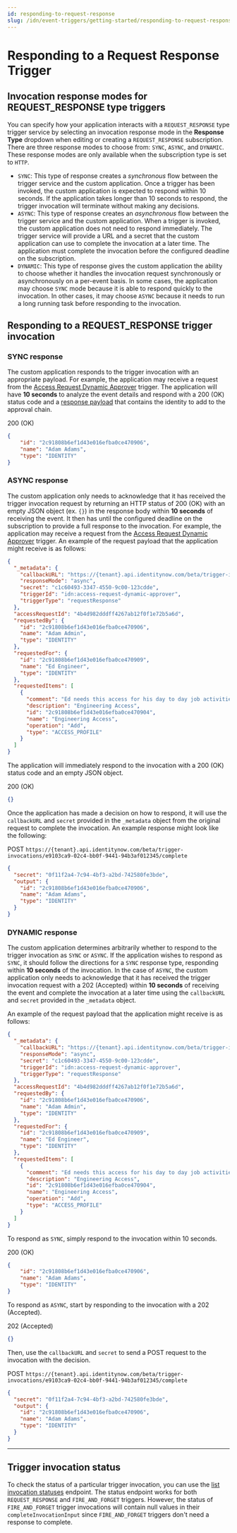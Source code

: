 ```yaml
---
id: responding-to-request-response
slug: /idn/event-triggers/getting-started/responding-to-request-response
---
```


# Responding to a Request Response Trigger

## Invocation response modes for REQUEST_RESPONSE type triggers

You can specify how your application interacts with a `REQUEST_RESPONSE` type trigger service by selecting an invocation response mode in the **Response Type** dropdown when editing or creating a `REQUEST_RESPONSE` subscription. There are three response modes to choose from: `SYNC`, `ASYNC`, and `DYNAMIC`.  These response modes are only available when the subscription type is set to `HTTP`.

- `SYNC`: This type of response creates a *synchronous* flow between the trigger service and the custom application. Once a trigger has been invoked, the custom application is expected to respond within 10 seconds. If the application takes longer than 10 seconds to respond, the trigger invocation will terminate without making any decisions.
- `ASYNC`: This type of response creates an *asynchronous* flow between the trigger service and the custom application. When a trigger is invoked, the custom application does not need to respond immediately. The trigger service will provide a URL and a secret that the custom application can use to complete the invocation at a later time.  The application must complete the invocation before the configured deadline on the subscription.
- `DYNAMIC`: This type of response gives the custom application the ability to choose whether it handles the invocation request synchronously or asynchronously on a per-event basis. In some cases, the application may choose `SYNC` mode because it is able to respond quickly to the invocation. In other cases, it may choose `ASYNC` because it needs to run a long running task before responding to the invocation.

## Responding to a REQUEST_RESPONSE trigger invocation

### SYNC response

The custom application responds to the trigger invocation with an appropriate payload.  For example, the application may receive a request from the [Access Request Dynamic Approver](https://developer.sailpoint.com/apis/beta/#tag/Event-Trigger-Models) trigger.  The application will have **10 seconds** to analyze the event details and respond with a 200 (OK) status code and a [response payload](https://developer.sailpoint.com/apis/beta/#section/Access-Request-Dynamic-Approver-Event-Trigger-Input) that contains the identity to add to the approval chain.

200 (OK)

```json
{
    "id": "2c91808b6ef1d43e016efba0ce470906",
    "name": "Adam Adams",
    "type": "IDENTITY"
}
```

### ASYNC response

The custom application only needs to acknowledge that it has received the trigger invocation request by returning an HTTP status of 200 (OK) with an empty JSON object (ex. `{}`) in the response body within **10 seconds** of receiving the event.  It then has until the configured deadline on the subscription to provide a full response to the invocation.  For example, the application may receive a request from the [Access Request Dynamic Approver](https://developer.sailpoint.com/apis/beta/#tag/Event-Trigger-Models) trigger.  An example of the request payload that the application might receive is as follows:

```json
{
  "_metadata": {
    "callbackURL": "https://{tenant}.api.identitynow.com/beta/trigger-invocations/e9103ca9-02c4-bb0f-9441-94b3af012345/complete",
    "responseMode": "async",
    "secret": "c1c60493-3347-4550-9c00-123cdde",
    "triggerId": "idn:access-request-dynamic-approver",
    "triggerType": "requestResponse"
  },
  "accessRequestId": "4b4d982dddff4267ab12f0f1e72b5a6d",
  "requestedBy": {
    "id": "2c91808b6ef1d43e016efba0ce470906",
    "name": "Adam Admin",
    "type": "IDENTITY"
  },
  "requestedFor": {
    "id": "2c91808b6ef1d43e016efba0ce470909",
    "name": "Ed Engineer",
    "type": "IDENTITY"
  },
  "requestedItems": [
    {
      "comment": "Ed needs this access for his day to day job activities",
      "description": "Engineering Access",
      "id": "2c91808b6ef1d43e016efba0ce470904",
      "name": "Engineering Access",
      "operation": "Add",
      "type": "ACCESS_PROFILE"
    }
  ]
}
```

The application will immediately respond to the invocation with a 200 (OK) status code and an empty JSON object.  

200 (OK)

```json
{}
```

Once the application has made a decision on how to respond, it will use the `callbackURL` and `secret` provided in the `_metadata` object from the original request to complete the invocation.  An example response might look like the following:

POST `https://{tenant}.api.identitynow.com/beta/trigger-invocations/e9103ca9-02c4-bb0f-9441-94b3af012345/complete`

```json
{
  "secret": "0f11f2a4-7c94-4bf3-a2bd-742580fe3bde",
  "output": {
    "id": "2c91808b6ef1d43e016efba0ce470906",
    "name": "Adam Adams",
    "type": "IDENTITY"
  }
}
```

### DYNAMIC response

The custom application determines arbitrarily whether to respond to the trigger invocation as `SYNC` or `ASYNC`. If the application wishes to respond as `SYNC`, it should follow the directions for a `SYNC` response type, responding within **10 seconds** of the invocation.  In the case of `ASYNC`, the custom application only needs to acknowledge that it has received the trigger invocation request with a 202 (Accepted) within **10 seconds** of receiving the event and complete the invocation at a later time using the `callbackURL` and `secret` provided in the `_metadata` object.

An example of the request payload that the application might receive is as follows:

```json
{
  "_metadata": {
    "callbackURL": "https://{tenant}.api.identitynow.com/beta/trigger-invocations/e9103ca9-02c4-bb0f-9441-94b3af012345/complete",
    "responseMode": "async",
    "secret": "c1c60493-3347-4550-9c00-123cdde",
    "triggerId": "idn:access-request-dynamic-approver",
    "triggerType": "requestResponse"
  },
  "accessRequestId": "4b4d982dddff4267ab12f0f1e72b5a6d",
  "requestedBy": {
    "id": "2c91808b6ef1d43e016efba0ce470906",
    "name": "Adam Admin",
    "type": "IDENTITY"
  },
  "requestedFor": {
    "id": "2c91808b6ef1d43e016efba0ce470909",
    "name": "Ed Engineer",
    "type": "IDENTITY"
  },
  "requestedItems": [
    {
      "comment": "Ed needs this access for his day to day job activities",
      "description": "Engineering Access",
      "id": "2c91808b6ef1d43e016efba0ce470904",
      "name": "Engineering Access",
      "operation": "Add",
      "type": "ACCESS_PROFILE"
    }
  ]
}
```

To respond as `SYNC`, simply respond to the invocation within 10 seconds.

200 (OK)

```json
{
    "id": "2c91808b6ef1d43e016efba0ce470906",
    "name": "Adam Adams",
    "type": "IDENTITY"
}
```

To respond as `ASYNC`, start by responding to the invocation with a 202 (Accepted).

202 (Accepted)

```json
{}
```

Then, use the `callbackURL` and `secret` to send a POST request to the invocation with the decision.

POST `https://{tenant}.api.identitynow.com/beta/trigger-invocations/e9103ca9-02c4-bb0f-9441-94b3af012345/complete`

```json
{
  "secret": "0f11f2a4-7c94-4bf3-a2bd-742580fe3bde",
  "output": {
    "id": "2c91808b6ef1d43e016efba0ce470906",
    "name": "Adam Adams",
    "type": "IDENTITY"
  }
}
```

---

## Trigger invocation status

To check the status of a particular trigger invocation, you can use the [list invocation statuses](https://developer.sailpoint.com/apis/beta/#operation/listInvocationStatus) endpoint.  The status endpoint works for both `REQUEST_RESPONSE` and `FIRE_AND_FORGET` triggers. However, the status of `FIRE_AND_FORGET` trigger invocations will contain null values in their `completeInvocationInput` since `FIRE_AND_FORGET` triggers don't need a response to complete.